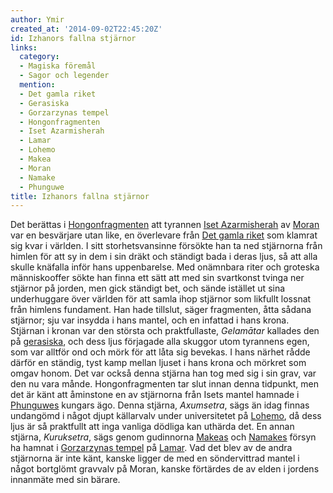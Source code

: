 ```yaml
---
author: Ymir
created_at: '2014-09-02T22:45:20Z'
id: Izhanors fallna stjärnor
links:
  category:
  - Magiska föremål
  - Sagor och legender
  mention:
  - Det gamla riket
  - Gerasiska
  - Gorzarzynas tempel
  - Hongonfragmenten
  - Iset Azarmisherah
  - Lamar
  - Lohemo
  - Makea
  - Moran
  - Namake
  - Phunguwe
title: Izhanors fallna stjärnor
---
```


Det berättas i [Hongonfragmenten] att tyrannen [Iset Azarmisherah] av [Moran] var en besvärjare utan
like, en överlevare från [Det gamla riket] som klamrat sig kvar i världen. I sitt storhetsvansinne
försökte han ta ned stjärnorna från himlen för att sy in dem i sin dräkt och ständigt bada i deras
ljus, så att alla skulle knäfalla inför hans uppenbarelse. Med onämnbara riter och groteska
människooffer sökte han finna ett sätt att med sin svartkonst tvinga ner stjärnor på jorden, men
gick ständigt bet, och sände istället ut sina underhuggare över världen för att samla ihop stjärnor
som likfullt lossnat från himlens fundament. Han hade tillslut, säger fragmenten, åtta sådana
stjärnor; sju var insydda i hans mantel, och en infattad i hans krona. Stjärnan i kronan var den
största och praktfullaste, *Gelamātar* kallades den på [gerasiska], och dess ljus förjagade alla
skuggor utom tyrannens egen, som var alltför ond och mörk för att låta sig bevekas. I hans närhet
rådde därför en ständig, tyst kamp mellan ljuset i hans krona och mörkret som omgav honom. Det var
också denna stjärna han tog med sig i sin grav, var den nu vara månde. Hongonfragmenten tar slut
innan denna tidpunkt, men det är känt att åminstone en av stjärnorna från Isets mantel hamnade i
[Phunguwes] kungars ägo. Denna stjärna, *Axumsetra*, sägs än idag finnas undangömd i något djupt
källarvalv under universitetet på [Lohemo], då dess ljus är så praktfullt att inga vanliga dödliga
kan uthärda det. En annan stjärna, *Kuruksetra*, sägs genom gudinnorna [Makeas] och [Namakes] försyn
ha hamnat i [Gorzarzynas tempel] på [Lamar]. Vad det blev av de andra stjärnorna är inte känt,
kanske ligger de med en söndervittrad mantel i något bortglömt gravvalv på Moran, kanske förtärdes
de av elden i jordens innanmäte med sin bärare.

  [Hongonfragmenten]: Hongonfragmenten
  [Iset Azarmisherah]: Iset_Azarmisherah
  [Moran]: Moran
  [Det gamla riket]: Det_gamla_riket
  [gerasiska]: Gerasiska
  [Phunguwes]: Phunguwe
  [Lohemo]: Lohemo
  [Makeas]: Makea
  [Namakes]: Namake
  [Gorzarzynas tempel]: Gorzarzynas_tempel
  [Lamar]: Lamar